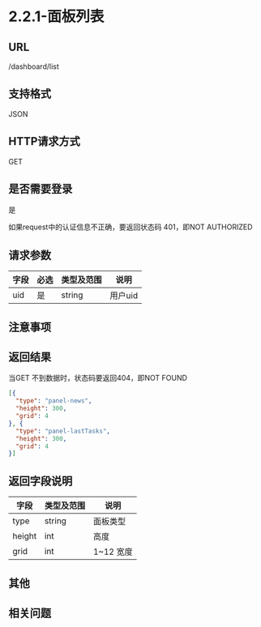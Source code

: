 # 2.2.1-面板列表

## URL

/dashboard/list

## 支持格式

JSON

## HTTP请求方式

GET

## 是否需要登录

是

如果request中的认证信息不正确，要返回状态码 401，即NOT AUTHORIZED

## 请求参数

字段 | 必选 | 类型及范围 | 说明
----|------|----------|-------------
uid | 是   | string  | 用户uid

## 注意事项

## 返回结果

当GET 不到数据时，状态码要返回404，即NOT FOUND

```json
[{
  "type": "panel-news",
  "height": 300,
  "grid": 4
}, {
  "type": "panel-lastTasks",
  "height": 300,
  "grid": 4
}]
```

## 返回字段说明

字段 | 类型及范围 | 说明
----|----------|-------------
type   | string  | 面板类型
height | int     | 高度
grid   | int     | 1~12 宽度

## 其他

## 相关问题

